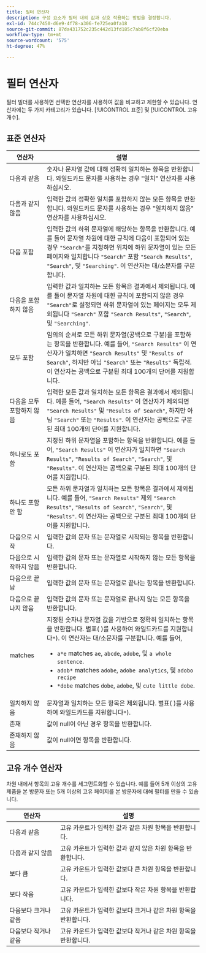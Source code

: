 ```yaml
---
title: 필터 연산자
description: 구성 요소가 필터 내의 값과 상호 작용하는 방법을 결정합니다.
exl-id: 744c7450-d6e9-4f78-a306-fe725ea0fa18
source-git-commit: 87da431752c235c442d13fd185c7ab8f6cf20eba
workflow-type: tm+mt
source-wordcount: '575'
ht-degree: 47%

---
```


# 필터 연산자

필터 빌더를 사용하면 선택한 연산자를 사용하여 값을 비교하고 제한할 수 있습니다. 연산자에는 두 가지 카테고리가 있습니다. [!UICONTROL 표준] 및 [!UICONTROL 고유 개수].

## 표준 연산자

| 연산자 | 설명 |
| --- | --- |
| 다음과 같음 | 숫자나 문자열 값에 대해 정확히 일치하는 항목을 반환합니다. 와일드카드 문자를 사용하는 경우 &quot;일치&quot; 연산자를 사용하십시오. |
| 다음과 같지 않음 | 입력한 값의 정확한 일치를 포함하지 않는 모든 항목을 반환합니다.  와일드카드 문자를 사용하는 경우 &quot;일치하지 않음&quot; 연산자를 사용하십시오. |
| 다음 포함 | 입력한 값의 하위 문자열에 해당하는 항목을 반환합니다. 예를 들어 문자열 차원에 대한 규칙에 다음이 포함되어 있는 경우 `"Search"`를 지정하면 위치에 하위 문자열이 있는 모든 페이지와 일치합니다 `"Search"` 포함 `"Search Results"`, `"Search"`, 및 `"Searching"`. 이 연산자는 대/소문자를 구분합니다. |
| 다음을 포함하지 않음 | 입력한 값과 일치하는 모든 항목은 결과에서 제외됩니다. 예를 들어 문자열 차원에 대한 규칙이 포함되지 않은 경우 `"Search"`로 설정되면 하위 문자열이 있는 페이지는 모두 제외됩니다 `"Search"` 포함 `"Search Results"`, `"Search"`, 및 `"Searching"`. |
| 모두 포함 | 임의의 순서로 모든 하위 문자열(공백으로 구분)을 포함하는 항목을 반환합니다. 예를 들어, `"Search Results"` 이 연산자가 일치하면 `"Search Results"` 및 `"Results of Search"`, 하지만 아님 `"Search"` 또는 `"Results"` 독립적. 이 연산자는 공백으로 구분된 최대 100개의 단어를 지원합니다. |
| 다음을 모두 포함하지 않음 | 입력한 모든 값과 일치하는 모든 항목은 결과에서 제외됩니다. 예를 들어, `"Search Results"` 이 연산자가 제외되면 `"Search Results"` 및 `"Results of Search"`, 하지만 아님 `"Search"` 또는 `"Results"`. 이 연산자는 공백으로 구분된 최대 100개의 단어를 지원합니다. |
| 하나로도 포함 | 지정된 하위 문자열을 포함하는 항목을 반환합니다. 예를 들어, `"Search Results"` 이 연산자가 일치하면 `"Search Results"`, `"Results of Search"`, `"Search"`, 및 `"Results"`. 이 연산자는 공백으로 구분된 최대 100개의 단어를 지원합니다. |
| 하나도 포함 안 함 | 모든 하위 문자열과 일치하는 모든 항목은 결과에서 제외됩니다. 예를 들어, `"Search Results"` 제외 `"Search Results"`, `"Results of Search"`, `"Search"`, 및 `"Results"`. 이 연산자는 공백으로 구분된 최대 100개의 단어를 지원합니다. |
| 다음으로 시작 | 입력한 값의 문자 또는 문자열로 시작되는 항목을 반환합니다. |
| 다음으로 시작하지 않음 | 입력한 값의 문자 또는 문자열로 시작하지 않는 모든 항목을 반환합니다. |
| 다음으로 끝남 | 입력한 값의 문자 또는 문자열로 끝나는 항목을 반환합니다. |
| 다음으로 끝나지 않음 | 입력한 값의 문자 또는 문자열로 끝나지 않는 모든 항목을 반환합니다. |
| matches | 지정된 숫자나 문자열 값을 기반으로 정확히 일치하는 항목을 반환합니다. 별표( )를 사용하여 와일드카드를 지원합니다`*`). 이 연산자는 대/소문자를 구분합니다. 예를 들어,<ul><li>`a*e` matches `ae`, `abcde`, `adobe`, 및 `a whole sentence`.</li><li>`adob*` matches `adobe`, `adobe analytics`, 및 `adobo recipe`</li><li>`*dobe` matches `dobe`, `adobe`, 및 `cute little dobe`.</li></ul> |
| 일치하지 않음 | 문자열과 일치하는 모든 항목은 제외됩니다. 별표( )를 사용하여 와일드카드를 지원합니다`*`). |
| 존재 | 값이 null이 아닌 경우 항목을 반환합니다. |
| 존재하지 않음 | 값이 null이면 항목을 반환합니다. |

## 고유 개수 연산자

차원 내에서 항목의 고유 개수를 세그먼트화할 수 있습니다. 예를 들어 5개 이상의 고유 제품을 본 방문자 또는 5개 이상의 고유 페이지를 본 방문자에 대해 필터를 만들 수 있습니다.

| 연산자 | 설명 |
| --- | --- |
| 다음과 같음 | 고유 카운트가 입력한 값과 같은 차원 항목을 반환합니다. |
| 다음과 같지 않음 | 고유 카운트가 입력한 값과 같지 않은 차원 항목을 반환합니다. |
| 보다 큼 | 고유 카운트가 입력한 값보다 큰 차원 항목을 반환합니다. |
| 보다 작음 | 고유 카운트가 입력한 값보다 작은 차원 항목을 반환합니다. |
| 다음보다 크거나 같음 | 고유 카운트가 입력한 값보다 크거나 같은 차원 항목을 반환합니다. |
| 다음보다 작거나 같음 | 고유 카운트가 입력한 값보다 작거나 같은 차원 항목을 반환합니다. |
